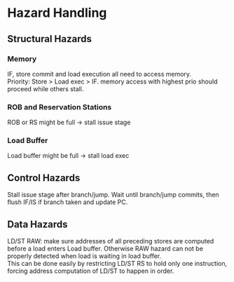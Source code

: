 # Hazard Handling

## Structural Hazards

### Memory

IF, store commit and load execution all need to access memory.  
Priority: Store > Load exec > IF. memory access with highest prio should proceed while others stall.

### ROB and Reservation Stations

ROB or RS might be full -> stall issue stage

### Load Buffer

Load buffer might be full -> stall load exec

## Control Hazards

Stall issue stage after branch/jump. Wait until branch/jump commits, then flush IF/IS if branch taken and update PC.

## Data Hazards

LD/ST RAW: make sure addresses of all preceding stores are computed before a load enters Load buffer. Otherwise RAW hazard can not be properly detected when load is waiting in load buffer.  
This can be done easily by restricting LD/ST RS to hold only one instruction, forcing address computation of LD/ST to happen in order.
